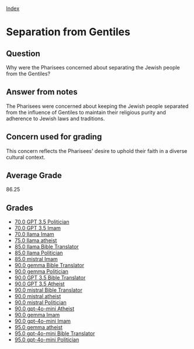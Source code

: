 
[Index](../index.md)
# Separation from Gentiles
## Question
Why were the Pharisees concerned about separating the Jewish people from the Gentiles?

## Answer from notes
The Pharisees were concerned about keeping the Jewish people separated from the influence of Gentiles to maintain their religious purity and adherence to Jewish laws and traditions.

## Concern used for grading
This concern reflects the Pharisees' desire to uphold their faith in a diverse cultural context.

## Average Grade
86.25

## Grades
 * [70.0 GPT 3.5 Politician](../answers/GPT_3.5_Politician/Separation_from_Gentiles.md)
 * [70.0 GPT 3.5 Imam](../answers/GPT_3.5_Imam/Separation_from_Gentiles.md)
 * [70.0 llama Imam](../answers/llama_Imam/Separation_from_Gentiles.md)
 * [75.0 llama atheist](../answers/llama_atheist/Separation_from_Gentiles.md)
 * [85.0 llama Bible Translator](../answers/llama_Bible_Translator/Separation_from_Gentiles.md)
 * [85.0 llama Politician](../answers/llama_Politician/Separation_from_Gentiles.md)
 * [85.0 mistral Imam](../answers/mistral_Imam/Separation_from_Gentiles.md)
 * [90.0 gemma Bible Translator](../answers/gemma_Bible_Translator/Separation_from_Gentiles.md)
 * [90.0 gemma Politician](../answers/gemma_Politician/Separation_from_Gentiles.md)
 * [90.0 GPT 3.5 Bible Translator](../answers/GPT_3.5_Bible_Translator/Separation_from_Gentiles.md)
 * [90.0 GPT 3.5 Atheist](../answers/GPT_3.5_Atheist/Separation_from_Gentiles.md)
 * [90.0 mistral Bible Translator](../answers/mistral_Bible_Translator/Separation_from_Gentiles.md)
 * [90.0 mistral atheist](../answers/mistral_atheist/Separation_from_Gentiles.md)
 * [90.0 mistral Politician](../answers/mistral_Politician/Separation_from_Gentiles.md)
 * [90.0 gpt-4o-mini Atheist](../answers/gpt-4o-mini_Atheist/Separation_from_Gentiles.md)
 * [90.0 gemma Imam](../answers/gemma_Imam/Separation_from_Gentiles.md)
 * [90.0 gpt-4o-mini Imam](../answers/gpt-4o-mini_Imam/Separation_from_Gentiles.md)
 * [95.0 gemma atheist](../answers/gemma_atheist/Separation_from_Gentiles.md)
 * [95.0 gpt-4o-mini Bible Translator](../answers/gpt-4o-mini_Bible_Translator/Separation_from_Gentiles.md)
 * [95.0 gpt-4o-mini Politician](../answers/gpt-4o-mini_Politician/Separation_from_Gentiles.md)
